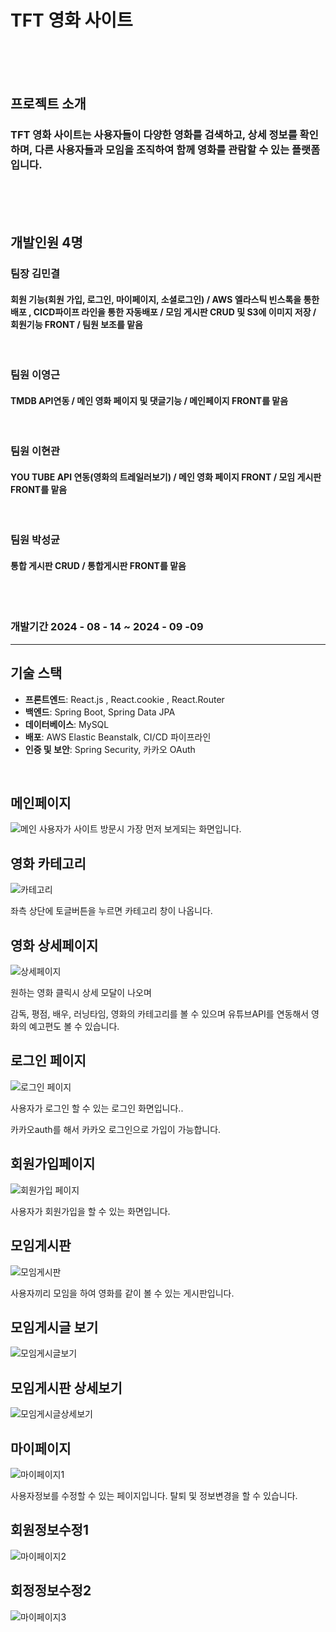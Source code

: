 # TFT 영화 사이트

<br>
<br>
<br>

## 프로젝트 소개

### TFT 영화 사이트는 사용자들이 다양한 영화를 검색하고, 상세 정보를 확인하며, 다른 사용자들과 모임을 조직하여 함께 영화를 관람할 수 있는 플랫폼입니다.

<br>
<br>
<br>


## 개발인원 4명
### 팀장 김민결
#### 회원 기능(회원 가입, 로그인, 마이페이지, 소셜로그인) / AWS 엘라스틱 빈스톡을 통한 배포 , CICD파이프 라인을 통한 자동배포 / 모임 게시판 CRUD 및 S3에 이미지 저장 / 회원기능 FRONT / 팀원 보조를 맡음
<br>

### 팀원 이영근
#### TMDB API연동 /  메인 영화 페이지 및 댓글기능 / 메인페이지 FRONT를 맡음
<br>

### 팀원 이현관
#### YOU TUBE API 연동(영화의 트레일러보기) / 메인 영화 페이지 FRONT / 모임 게시판 FRONT를 맡음
<br>

### 팀원 박성균
#### 통합 게시판 CRUD / 통합게시판 FRONT를 맡음

<br>
<br>

### 개발기간 2024 - 08 - 14 ~ 2024 - 09 -09
<hr>

## 기술 스택

- **프론트엔드**: React.js , React.cookie , React.Router
- **백엔드**: Spring Boot, Spring Data JPA
- **데이터베이스**: MySQL
- **배포**: AWS Elastic Beanstalk, CI/CD 파이프라인
- **인증 및 보안**: Spring Security, 카카오 OAuth




<br>

## 메인페이지 

![메인](https://github.com/mingyeol1/front_aws/blob/main/Mainpage.png)
사용자가 사이트 방문시 가장 먼저 보게되는 화면입니다.


## 영화 카테고리
![카테고리](https://github.com/mingyeol1/front_aws/blob/main/category.png)

좌측 상단에 토글버튼을 누르면 카테고리 창이 나옵니다.


## 영화 상세페이지
![상세페이지](https://github.com/mingyeol1/front_aws/blob/main/MovieModal.png)

원하는 영화 클릭시 상세 모달이 나오며 

감독, 평점, 배우, 러닝타임, 영화의 카테고리를 볼 수 있으며 유튜브API를 연동해서 영화의 예고편도 볼 수 있습니다.



## 로그인 페이지
![로그인 페이지](https://github.com/mingyeol1/front_aws/blob/main/Login.png)

사용자가 로그인 할 수 있는 로그인 화면입니다..

카카오auth를 해서  카카오 로그인으로 가입이 가능합니다.



## 회원가입페이지
![회원가입 페이지](https://github.com/mingyeol1/front_aws/blob/main/SignUp%20(2).png)

사용자가 회원가입을 할 수 있는 화면입니다.


## 모임게시판
![모임게시판](https://github.com/mingyeol1/front_aws/blob/main/Meet.png)


사용자끼리 모임을 하여 영화를 같이 볼 수 있는 게시판입니다.



## 모임게시글 보기
![모임게시글보기](https://github.com/mingyeol1/front_aws/blob/main/Meet2.png)



## 모임게시판 상세보기
![모임게시글상세보기](https://github.com/mingyeol1/front_aws/blob/main/MeetDetail.png)



## 마이페이지
![마이페이지1](https://github.com/mingyeol1/front_aws/blob/main/Mypage.png)


사용자정보를 수정할 수 있는 페이지입니다. 탈퇴 및 정보변경을 할 수 있습니다.



## 회원정보수정1
![마이페이지2](https://github.com/mingyeol1/front_aws/blob/main/MyDetail.png)


## 회정정보수정2
![마이페이지3](https://github.com/mingyeol1/front_aws/blob/main/MyDetail2.png)



